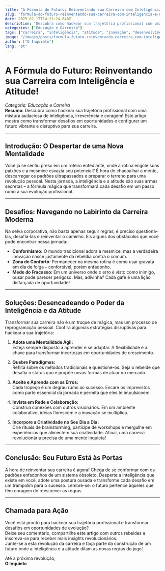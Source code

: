 ```yaml
---
title: "A Fórmula do Futuro: Reinventando sua Carreira com Inteligência e Atitude!"
slug: "formula-do-futuro-reinventando-sua-carreira-com-inteligencia-e-atitude"
date: 2025-02-17T14:21:24.640Z
description: "Descubra como hackear sua trajetória profissional com uma mistura audaciosa de inteligência, irreverência e coragem! Este artigo exalta a arte de transformar desafios educacionais em verdadeiras oportunidades de evolução, reconfigurando seu caminho com estratégias disruptivas e uma pitada de ousadia que vai fazer sua carreira decolar."
categories: ["Educação e Carreira"]
tags: ["carreira", "inteligência", "atitude", "inovação", "desenvolvimento pessoal"]
image: "/images/posts/formula-futuro-reinventando-carreira-com-inteligencia-e-atitude.jpg"
author: ["O Inquieto"]
lang: "pt"
---
```


# A Fórmula do Futuro: Reinventando sua Carreira com Inteligência e Atitude!

*Categoria: Educação e Carreira*  
**Resumo:** Descubra como hackear sua trajetória profissional com uma mistura audaciosa de inteligência, irreverência e coragem! Este artigo mostra como transformar desafios em oportunidades e configurar um futuro vibrante e disruptivo para sua carreira.

---

## Introdução: O Despertar de uma Nova Mentalidade

Você já se sentiu preso em um roteiro entediante, onde a rotina engole suas paixões e a mesmice esvazia seu potencial? É hora de chacoalhar a mente, descarregar os padrões ultrapassados e preparar o terreno para uma revolução pessoal. Nesta jornada, a inteligência e a atitude são suas armas secretas – a fórmula mágica que transformará cada desafio em um passo rumo à sua evolução profissional.

---

## Desafios: Navegando no Labirinto da Carreira Moderna

Na selva corporativa, não basta apenas seguir regras; é preciso questioná-las, desafiá-las e reinventar o caminho. Eis alguns dos obstáculos que você pode encontrar nessa jornada:

- **Conformismo:** O mundo tradicional adora a mesmice, mas a verdadeira inovação nasce justamente da rebeldia contra o comum.
- **Zona de Conforto:** Permanecer na mesma rotina é como usar gravata em dia de folga – confortável, porém enfadonho. 
- **Medo do Fracasso:** Em um universo onde o erro é visto como inimigo, ousar pode parecer perigoso. Mas, adivinha? Cada gafe é uma lição disfarçada de oportunidade!

---

## Soluções: Desencadeando o Poder da Inteligência e da Atitude

Transformar sua carreira não é um truque de mágica, mas um processo de reprogramação pessoal. Confira algumas estratégias disruptivas para hackear a sua trajetória:

1. **Adote uma Mentalidade Ágil:**  
   Esteja sempre disposto a aprender e se adaptar. A flexibilidade é a chave para transformar incertezas em oportunidades de crescimento.

2. **Quebre Paradigmas:**  
   Reflita sobre os métodos tradicionais e questione-os. Seja o rebelde que desafia o status quo e propõe novas formas de atuar no mercado.

3. **Aceite e Aprenda com os Erros:**  
   Cada tropeço é um degrau rumo ao sucesso. Encare os imprevistos como parte essencial da jornada e permita que eles te impulsionem.

4. **Invista em Rede e Colaboração:**  
   Construa conexões com outros visionários. Em um ambiente colaborativo, ideias florescem e a inovação se multiplica.

5. **Incorpore a Criatividade no Seu Dia a Dia:**  
   Crie rituais de brainstorming, participe de workshops e mergulhe em experiências que alimentem sua criatividade. Afinal, uma carreira revolucionária precisa de uma mente inquieta!

---

## Conclusão: Seu Futuro Está às Portas

A hora de reinventar sua carreira é agora! Chega de se conformar com os padrões enfadonhos de um sistema obsoleto. Desperte a inteligência que existe em você, adote uma postura ousada e transforme cada desafio em um trampolim para o sucesso. Lembre-se: o futuro pertence àqueles que têm coragem de reescrever as regras.

---

## Chamada para Ação

Você está pronto para hackear sua trajetória profissional e transformar desafios em oportunidades de evolução?  
Deixe seu comentário, compartilhe este artigo com outros rebeldes e inscreva-se para receber mais insights revolucionários.  
Junte-se a esta revolução da carreira e faça parte da construção de um futuro onde a inteligência e a atitude ditam as novas regras do jogo!

Até a próxima revolução,  
**O Inquieto**